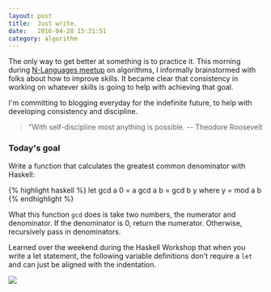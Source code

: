 ```yaml
---
layout: post
title:  Just write.
date:   2016-04-28 15:31:51
category: algorithm
---
```


The only way to get better at something is to practice it. This morning during [N-Languages meetup](http://www.meetup.com/N-Languages-in-N-Months-NYC/) on algorithms,  I informally brainstormed with folks about how to improve skills. It became clear that consistency in working on whatever skills is going to help with achieving that goal. 

I'm committing to blogging everyday for the indefinite future, to help with developing consistency and discipline.

> "With self-discipline most anything is possible. 
> -- Theodore Roosevelt


### Today's goal 

Write a function that calculates the greatest common denominator with Haskell: 

{% highlight haskell %}
let gcd a 0 = a
    gcd a b = gcd b y
      where y = mod a b
{% endhighlight %}

What this function `gcd` does is take two numbers, the numerator and denominator. If the denominator is 0, return the numerator. Otherwise, recursively pass in denominators.

Learned over the weekend during the Haskell Workshop that when you write a let statement, the following variable definitions don't require a `let` and can just be aligned with the indentation.

![](http://www.lovethispic.com/uploaded_images/46469-Just-Did-It.jpg)

